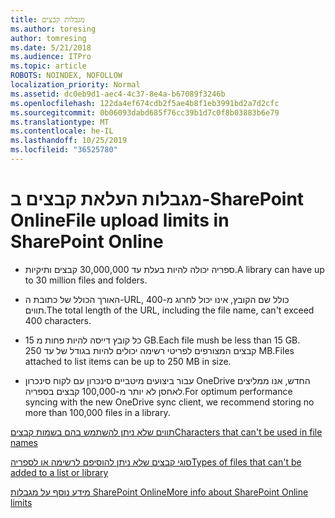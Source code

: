 ```yaml
---
title: מגבלות קבצים
ms.author: toresing
author: tomresing
ms.date: 5/21/2018
ms.audience: ITPro
ms.topic: article
ROBOTS: NOINDEX, NOFOLLOW
localization_priority: Normal
ms.assetid: dc0eb9d1-aec4-4c37-8e4a-b67089f3246b
ms.openlocfilehash: 122da4ef674cdb2f5ae4b8f1eb3991bd2a7d2cfc
ms.sourcegitcommit: 0b06093dabd685f76cc39b1d7c0f8b03883b6e79
ms.translationtype: MT
ms.contentlocale: he-IL
ms.lasthandoff: 10/25/2019
ms.locfileid: "36525780"
---
```

# <a name="file-upload-limits-in-sharepoint-online"></a><span data-ttu-id="6b53a-102">מגבלות העלאת קבצים ב-SharePoint Online</span><span class="sxs-lookup"><span data-stu-id="6b53a-102">File upload limits in SharePoint Online</span></span>

- <span data-ttu-id="6b53a-103">ספריה יכולה להיות בעלת עד 30,000,000 קבצים ותיקיות.</span><span class="sxs-lookup"><span data-stu-id="6b53a-103">A library can have up to 30 million files and folders.</span></span>
    
- <span data-ttu-id="6b53a-104">האורך הכולל של כתובת ה-URL, כולל שם הקובץ, אינו יכול לחרוג מ-400 תווים.</span><span class="sxs-lookup"><span data-stu-id="6b53a-104">The total length of the URL, including the file name, can't exceed 400 characters.</span></span>
    
- <span data-ttu-id="6b53a-105">כל קובץ דייסה להיות פחות מ 15 GB.</span><span class="sxs-lookup"><span data-stu-id="6b53a-105">Each file mush be less than 15 GB.</span></span> <span data-ttu-id="6b53a-106">קבצים המצורפים לפריטי רשימה יכולים להיות בגודל של עד 250 MB.</span><span class="sxs-lookup"><span data-stu-id="6b53a-106">Files attached to list items can be up to 250 MB in size.</span></span>
    
- <span data-ttu-id="6b53a-107">עבור ביצועים מיטביים סינכרון עם לקוח סינכרון OneDrive החדש, אנו ממליצים לאחסן לא יותר מ-100,000 קבצים בספריה.</span><span class="sxs-lookup"><span data-stu-id="6b53a-107">For optimum performance syncing with the new OneDrive sync client, we recommend storing no more than 100,000 files in a library.</span></span> 
    
[<span data-ttu-id="6b53a-108">תווים שלא ניתן להשתמש בהם בשמות קבצים</span><span class="sxs-lookup"><span data-stu-id="6b53a-108">Characters that can't be used in file names</span></span>](https://go.microsoft.com/fwlink/?linkid=866430)
  
[<span data-ttu-id="6b53a-109">סוגי קבצים שלא ניתן להוסיפם לרשימה או לספריה</span><span class="sxs-lookup"><span data-stu-id="6b53a-109">Types of files that can't be added to a list or library</span></span>](https://go.microsoft.com/fwlink/?linkid=273757)
  
[<span data-ttu-id="6b53a-110">מידע נוסף על מגבלות SharePoint Online</span><span class="sxs-lookup"><span data-stu-id="6b53a-110">More info about SharePoint Online limits</span></span>](https://go.microsoft.com/fwlink/?linkid=271273)
  

